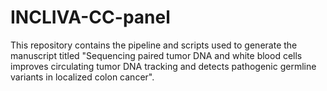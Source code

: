 # INCLIVA-CC-panel
This repository contains the pipeline and scripts used to generate the manuscript titled "Sequencing paired tumor DNA and white blood cells improves circulating tumor DNA tracking and detects pathogenic germline variants in localized colon cancer".
